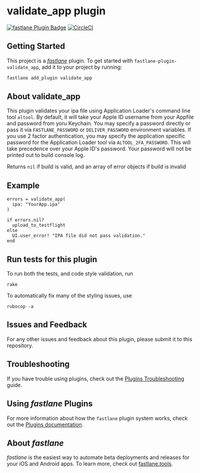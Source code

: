 # validate_app plugin

[![fastlane Plugin Badge](https://rawcdn.githack.com/fastlane/fastlane/master/fastlane/assets/plugin-badge.svg)](https://rubygems.org/gems/fastlane-plugin-validate_app)
[![CircleCI](https://circleci.com/gh/thii/fastlane-plugin-validate_app.svg?style=svg)](https://circleci.com/gh/thii/fastlane-plugin-validate_app)

## Getting Started

This project is a [_fastlane_](https://github.com/fastlane/fastlane) plugin. To
get started with `fastlane-plugin-validate_app`, add it to your project by
running:

```bash
fastlane add_plugin validate_app
```

## About validate_app

This plugin validates your ipa file using Application Loader's command line
tool `altool`. By default, it will take your Apple ID username from your
Appfile and password from yoru Keychain. You may specify a password directly or
pass it via `FASTLANE_PASSWORD` or `DELIVER_PASSWORD` environment variables. 
If you use 2 factor authentication, you may specify the application specific 
password for the Application Loader tool via `ALTOOL_2FA_PASSWORD`. This will 
take precedence over your Apple ID's password. 
Your password will not be printed out to build console log.

Returns `nil` if build is valid, and an array of error objects if
build is invalid

## Example

```
errors = validate_app(
  ipa: "YourApp.ipa"
)

if errors.nil?
  upload_to_testflight
else
  UI.user_error! "IPA file did not pass validation."
end
```

## Run tests for this plugin

To run both the tests, and code style validation, run

```
rake
```

To automatically fix many of the styling issues, use
```
rubocop -a
```

## Issues and Feedback

For any other issues and feedback about this plugin, please submit it to this
repository.

## Troubleshooting

If you have trouble using plugins, check out the [Plugins
Troubleshooting](https://docs.fastlane.tools/plugins/plugins-troubleshooting/)
guide.

## Using _fastlane_ Plugins

For more information about how the `fastlane` plugin system works, check out
the [Plugins
documentation](https://docs.fastlane.tools/plugins/create-plugin/).

## About _fastlane_

_fastlane_ is the easiest way to automate beta deployments and releases for
your iOS and Android apps. To learn more, check out
[fastlane.tools](https://fastlane.tools).
